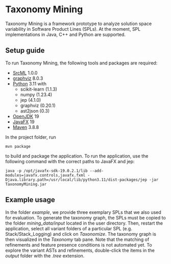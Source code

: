 # Taxonomy Mining

Taxonomy Mining is a framework prototype to analyze solution space variability in Software Product Lines (SPLs).
At the moment, SPL implementations in Java, C++ and Python are supported.

## Setup guide

To run Taxonomy Mining, the following tools and packages are required:

- [SrcML](https://www.srcml.org/) 1.0.0
- [graphviz](https://graphviz.org/) 8.0.3
- [Python](https://www.python.org/) 3.11 with
    - scikit-learn (1.1.3)
    - numpy (1.23.4)
    - jep (4.1.0)
    - graphviz (0.20.1)
    - ast2json (0.3)
- [OpenJDK](https://openjdk.org/) 19
- [JavaFX](https://openjfx.io/) 19
- [Maven](https://maven.apache.org/) 3.8.8

In the project folder, run

```
mvn package
```

to build and package the application. To run the application, use the following command with the correct paths to JavaFX
and jep:

```
java -p /opt/javafx-sdk-19.0.2.1/lib --add-modules=javafx.controls,javafx.fxml -Djava.library.path=/usr/local/lib/python3.11/dist-packages/jep -jar TaxonomyMining.jar
```

## Example usage

In the folder *example*, we provide three exemplary SPLs that we also used for evaluation. To generate the taxonomy
graph, the SPLs must be copied to the folder *mining_data/input* located in the user directory. Then, restart the
application, select all variant folders of a particular SPL (e.g. Stack/Stack_Logging) and click on *Taxonomize*. The
taxonomy graph is then visualized in the *Taxonomy* tab pane. Note that the matching of refinements and feature presence
conditions is not automated yet. To explore the variant ASTs and refinements, double-click the items in the *output*
folder with the *.tree* extension.



